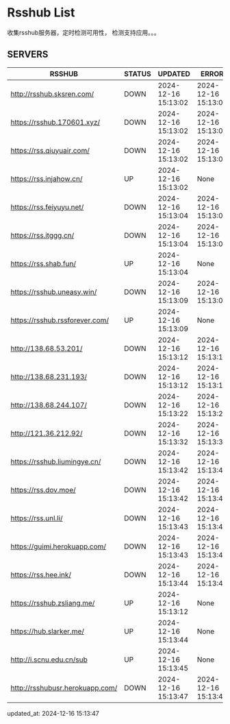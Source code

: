 # Rsshub List

收集rsshub服务器，定时检测可用性， 检测支持应用。。。


## SERVERS

|  RSSHUB   | STATUS  | UPDATED  | ERROR  | TWITTER |  
|  ----  | ----  | ----  | ----  | ---- |  
| http://rsshub.sksren.com/ | DOWN | 2024-12-16 15:13:02 | 2024-12-16 15:13:02 |  
| https://rsshub.170601.xyz/ | DOWN | 2024-12-16 15:13:02 | 2024-12-16 15:13:02 |  
| https://rss.qiuyuair.com/ | DOWN | 2024-12-16 15:13:02 | 2024-12-16 15:13:02 |  
| https://rss.injahow.cn/ | UP | 2024-12-16 15:13:02 | None ||  
| https://rss.feiyuyu.net/ | DOWN | 2024-12-16 15:13:04 | 2024-12-16 15:13:04 |  
| https://rss.itggg.cn/ | DOWN | 2024-12-16 15:13:04 | 2024-12-16 15:13:04 |  
| https://rss.shab.fun/ | UP | 2024-12-16 15:13:04 | None ||  
| https://rsshub.uneasy.win/ | DOWN | 2024-12-16 15:13:09 | 2024-12-16 15:13:09 |  
| https://rsshub.rssforever.com/ | UP | 2024-12-16 15:13:09 | None ||  
| http://138.68.53.201/ | DOWN | 2024-12-16 15:13:12 | 2024-12-16 15:13:12 |  
| http://138.68.231.193/ | DOWN | 2024-12-16 15:13:12 | 2024-12-16 15:13:12 |  
| http://138.68.244.107/ | DOWN | 2024-12-16 15:13:22 | 2024-12-16 15:13:22 |  
| http://121.36.212.92/ | DOWN | 2024-12-16 15:13:32 | 2024-12-16 15:13:32 |  
| https://rsshub.liumingye.cn/ | DOWN | 2024-12-16 15:13:42 | 2024-12-16 15:13:42 |  
| https://rss.dov.moe/ | DOWN | 2024-12-16 15:13:42 | 2024-12-16 15:13:42 |  
| https://rss.unl.li/ | DOWN | 2024-12-16 15:13:43 | 2024-12-16 15:13:43 |  
| https://guimi.herokuapp.com/ | DOWN | 2024-12-16 15:13:43 | 2024-12-16 15:13:43 |  
| https://rss.hee.ink/ | DOWN | 2024-12-16 15:13:44 | 2024-12-16 15:13:44 |  
| https://rsshub.zsliang.me/ | UP | 2024-12-16 15:13:12 | None |OK|  
| https://hub.slarker.me/ | UP | 2024-12-16 15:13:44 | None ||  
| http://i.scnu.edu.cn/sub | UP | 2024-12-16 15:13:45 | None ||  
| http://rsshubusr.herokuapp.com/ | DOWN | 2024-12-16 15:13:47 | 2024-12-16 15:13:47 |  
  

updated_at: 2024-12-16 15:13:47  
